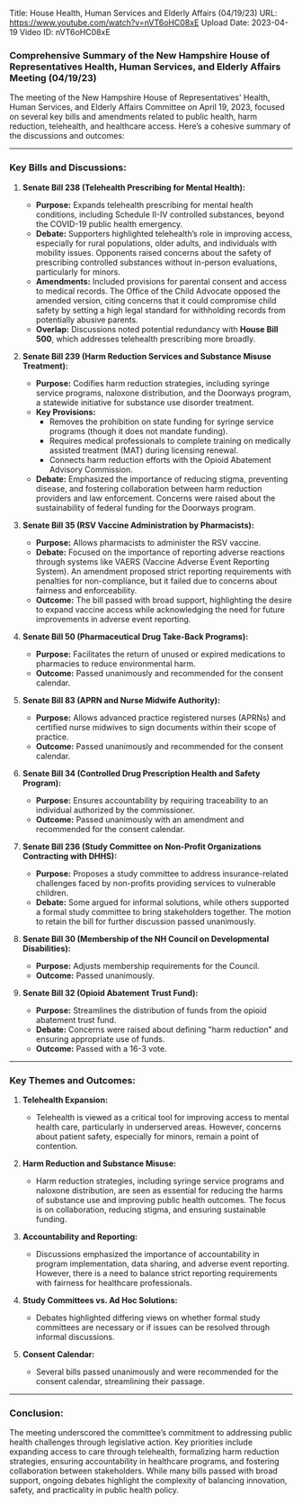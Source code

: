 Title: House Health, Human Services and Elderly Affairs (04/19/23)
URL: https://www.youtube.com/watch?v=nVT6oHC08xE
Upload Date: 2023-04-19
Video ID: nVT6oHC08xE

### Comprehensive Summary of the New Hampshire House of Representatives Health, Human Services, and Elderly Affairs Meeting (04/19/23)

The meeting of the New Hampshire House of Representatives' Health, Human Services, and Elderly Affairs Committee on April 19, 2023, focused on several key bills and amendments related to public health, harm reduction, telehealth, and healthcare access. Here’s a cohesive summary of the discussions and outcomes:

---

### **Key Bills and Discussions:**

1. **Senate Bill 238 (Telehealth Prescribing for Mental Health):**
   - **Purpose:** Expands telehealth prescribing for mental health conditions, including Schedule II-IV controlled substances, beyond the COVID-19 public health emergency.
   - **Debate:** Supporters highlighted telehealth’s role in improving access, especially for rural populations, older adults, and individuals with mobility issues. Opponents raised concerns about the safety of prescribing controlled substances without in-person evaluations, particularly for minors.
   - **Amendments:** Included provisions for parental consent and access to medical records. The Office of the Child Advocate opposed the amended version, citing concerns that it could compromise child safety by setting a high legal standard for withholding records from potentially abusive parents.
   - **Overlap:** Discussions noted potential redundancy with **House Bill 500**, which addresses telehealth prescribing more broadly.

2. **Senate Bill 239 (Harm Reduction Services and Substance Misuse Treatment):**
   - **Purpose:** Codifies harm reduction strategies, including syringe service programs, naloxone distribution, and the Doorways program, a statewide initiative for substance use disorder treatment.
   - **Key Provisions:** 
     - Removes the prohibition on state funding for syringe service programs (though it does not mandate funding).
     - Requires medical professionals to complete training on medically assisted treatment (MAT) during licensing renewal.
     - Connects harm reduction efforts with the Opioid Abatement Advisory Commission.
   - **Debate:** Emphasized the importance of reducing stigma, preventing disease, and fostering collaboration between harm reduction providers and law enforcement. Concerns were raised about the sustainability of federal funding for the Doorways program.

3. **Senate Bill 35 (RSV Vaccine Administration by Pharmacists):**
   - **Purpose:** Allows pharmacists to administer the RSV vaccine.
   - **Debate:** Focused on the importance of reporting adverse reactions through systems like VAERS (Vaccine Adverse Event Reporting System). An amendment proposed strict reporting requirements with penalties for non-compliance, but it failed due to concerns about fairness and enforceability.
   - **Outcome:** The bill passed with broad support, highlighting the desire to expand vaccine access while acknowledging the need for future improvements in adverse event reporting.

4. **Senate Bill 50 (Pharmaceutical Drug Take-Back Programs):**
   - **Purpose:** Facilitates the return of unused or expired medications to pharmacies to reduce environmental harm.
   - **Outcome:** Passed unanimously and recommended for the consent calendar.

5. **Senate Bill 83 (APRN and Nurse Midwife Authority):**
   - **Purpose:** Allows advanced practice registered nurses (APRNs) and certified nurse midwives to sign documents within their scope of practice.
   - **Outcome:** Passed unanimously and recommended for the consent calendar.

6. **Senate Bill 34 (Controlled Drug Prescription Health and Safety Program):**
   - **Purpose:** Ensures accountability by requiring traceability to an individual authorized by the commissioner.
   - **Outcome:** Passed unanimously with an amendment and recommended for the consent calendar.

7. **Senate Bill 236 (Study Committee on Non-Profit Organizations Contracting with DHHS):**
   - **Purpose:** Proposes a study committee to address insurance-related challenges faced by non-profits providing services to vulnerable children.
   - **Debate:** Some argued for informal solutions, while others supported a formal study committee to bring stakeholders together. The motion to retain the bill for further discussion passed unanimously.

8. **Senate Bill 30 (Membership of the NH Council on Developmental Disabilities):**
   - **Purpose:** Adjusts membership requirements for the Council.
   - **Outcome:** Passed unanimously.

9. **Senate Bill 32 (Opioid Abatement Trust Fund):**
   - **Purpose:** Streamlines the distribution of funds from the opioid abatement trust fund.
   - **Debate:** Concerns were raised about defining "harm reduction" and ensuring appropriate use of funds.
   - **Outcome:** Passed with a 16-3 vote.

---

### **Key Themes and Outcomes:**

1. **Telehealth Expansion:**
   - Telehealth is viewed as a critical tool for improving access to mental health care, particularly in underserved areas. However, concerns about patient safety, especially for minors, remain a point of contention.

2. **Harm Reduction and Substance Misuse:**
   - Harm reduction strategies, including syringe service programs and naloxone distribution, are seen as essential for reducing the harms of substance use and improving public health outcomes. The focus is on collaboration, reducing stigma, and ensuring sustainable funding.

3. **Accountability and Reporting:**
   - Discussions emphasized the importance of accountability in program implementation, data sharing, and adverse event reporting. However, there is a need to balance strict reporting requirements with fairness for healthcare professionals.

4. **Study Committees vs. Ad Hoc Solutions:**
   - Debates highlighted differing views on whether formal study committees are necessary or if issues can be resolved through informal discussions.

5. **Consent Calendar:**
   - Several bills passed unanimously and were recommended for the consent calendar, streamlining their passage.

---

### **Conclusion:**

The meeting underscored the committee’s commitment to addressing public health challenges through legislative action. Key priorities include expanding access to care through telehealth, formalizing harm reduction strategies, ensuring accountability in healthcare programs, and fostering collaboration between stakeholders. While many bills passed with broad support, ongoing debates highlight the complexity of balancing innovation, safety, and practicality in public health policy.